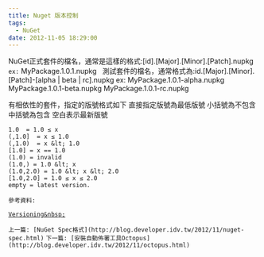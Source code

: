 ```yaml
---
title: Nuget 版本控制
tags:
  - NuGet
date: 2012-11-05 18:29:00
---
```


NuGet正式套件的檔名，通常是這樣的格式:[id].[Major].[Minor].[Patch].nupkg
`ex:`
MyPackage.1.0.1.nupkg
&nbsp; 
測試套件的檔名，通常格式為:id.[Major].[Minor].[Patch]-[alpha | beta | rc].nupkg
ex:
MyPackage.1.0.1-alpha.nupkg
MyPackage.1.0.1-beta.nupkg
MyPackage.1.0.1-rc.nupkg

有相依性的套件，指定的版號格式如下
直接指定版號為最低版號
小括號為不包含
中括號為包含
空白表示最新版號

    1.0  = 1.0 ≤ x
    (,1.0]  = x ≤ 1.0
    (,1.0)  = x &lt; 1.0
    [1.0] = x == 1.0
    (1.0) = invalid
    (1.0,) = 1.0 &lt; x
    (1.0,2.0) = 1.0 &lt; x &lt; 2.0
    [1.0,2.0] = 1.0 ≤ x ≤ 2.0
    empty = latest version.

`參考資料:`

[`Versioning&nbsp;`](http://docs.nuget.org/docs/reference/versioning)

`上一篇: [NuGet Spec格式](http://blog.developer.idv.tw/2012/11/nuget-spec.html)`
`下一篇: [安裝自動佈署工具Octopus](http://blog.developer.idv.tw/2012/11/octopus.html)`